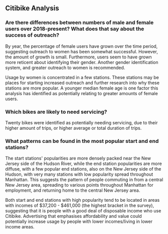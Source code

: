 ## Citibike Analysis

### Are there differences between numbers of male and female users over 2018-present? What does that say about the success of outreach?

By year, the percentage of female users have grown over the time period, suggesting outreach to women has been somewhat successful. However, the amount of growth is small. Furthermore, users seem to have grown more reticent about identifying their gender. Another gender identification system, and greater outreach to women is recommended. 

Usage by women is concentrated in a few stations. These stations may be places for starting increased outreach and further research into why these stations are more popular. A younger median female age is one factor this analysis has identified as potentially relating to greater amounts of female users. 

### Which bikes are likely to need servicing?

Twenty bikes were identified as potentially needing servicing, due to their higher amount of trips, or higher average or total duration of trips. 

### What patterns can be found in the most popular start and end stations?

The start stations' popularities are more densely packed near the New Jersey side of the Hudson River, while the end station popularities are more diffuse, with a few popular end stations, also on the New Jersey side of the Hudson, with very many stations with low popularity spread throughout Manhattan. This suggests the pattern of people commuting in from a central New Jersey area, spreading to various points throughout Manhattan for employment, and returning home to the central New Jersey area. 

Both start and end stations with high popularity tend to be located in areas with incomes of $37,200 - $461,000 (the highest bracket in the survey), suggesting that it is people with a good deal of disposable income who use Citibike. Advertising that emphasises affordability and value could potentially increase usage by people with lower incomes/living in lower income areas. 